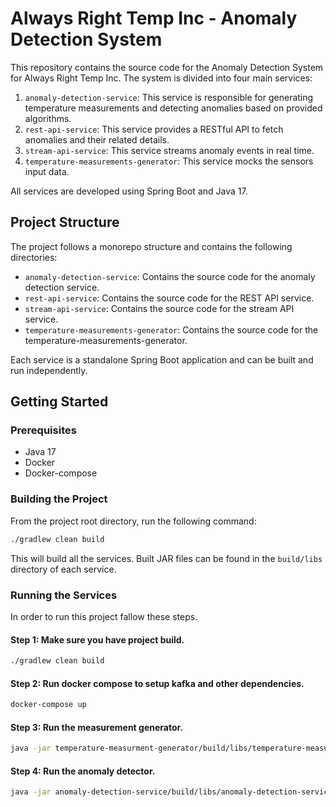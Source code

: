 # Always Right Temp Inc - Anomaly Detection System

This repository contains the source code for the Anomaly Detection System for Always Right Temp Inc. The system is divided into four main services:

1. `anomaly-detection-service`: This service is responsible for generating temperature measurements and detecting anomalies based on provided algorithms.
2. `rest-api-service`: This service provides a RESTful API to fetch anomalies and their related details.
3. `stream-api-service`: This service streams anomaly events in real time.
4. `temperature-measurements-generator`: This service mocks the sensors input data.

All services are developed using Spring Boot and Java 17.

## Project Structure

The project follows a monorepo structure and contains the following directories:

- `anomaly-detection-service`: Contains the source code for the anomaly detection service.
- `rest-api-service`: Contains the source code for the REST API service.
- `stream-api-service`: Contains the source code for the stream API service.
- `temperature-measurements-generator`: Contains the source code for the temperature-measurements-generator.

Each service is a standalone Spring Boot application and can be built and run independently.

## Getting Started

### Prerequisites

- Java 17
- Docker
- Docker-compose

### Building the Project

From the project root directory, run the following command:

```bash
./gradlew clean build
```
This will build all the services. Built JAR files can be found in the `build/libs` directory of each service.

### Running the Services
In order to run this project fallow these steps.


#### Step 1: Make sure you have project build.
```bash
./gradlew clean build
```
#### Step 2: Run docker compose to setup kafka and other dependencies.
```bash
docker-compose up
```
#### Step 3: Run the measurement generator.

```bash
java -jar temperature-measurment-generator/build/libs/temperature-measurment-generator-0.0.1-SNAPSHOT.jar
````
#### Step 4: Run the anomaly detector.

```bash
java -jar anomaly-detection-service/build/libs/anomaly-detection-service-0.0.1-SNAPSHOT.jar
````